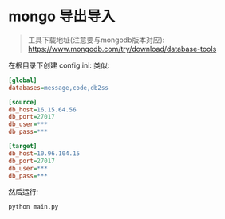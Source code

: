 # mongo 导出导入
> 工具下载地址(注意要与mongodb版本对应): https://www.mongodb.com/try/download/database-tools

在根目录下创建 config.ini:
类似:
```ini
[global]
databases=message,code,db2ss

[source]
db_host=16.15.64.56
db_port=27017
db_user=***
db_pass=***

[target]
db_host=10.96.104.15
db_port=27017
db_user=***
db_pass=***
```
然后运行:
```python
python main.py
```
